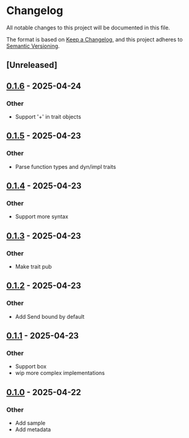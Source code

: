 # Changelog

All notable changes to this project will be documented in this file.

The format is based on [Keep a Changelog](https://keepachangelog.com/en/1.0.0/),
and this project adheres to [Semantic Versioning](https://semver.org/spec/v2.0.0.html).

## [Unreleased]

## [0.1.6](https://github.com/bearcove/autotrait/compare/autotrait-v0.1.5...autotrait-v0.1.6) - 2025-04-24

### Other

- Support '+' in trait objects

## [0.1.5](https://github.com/bearcove/autotrait/compare/autotrait-v0.1.4...autotrait-v0.1.5) - 2025-04-23

### Other

- Parse function types and dyn/impl traits

## [0.1.4](https://github.com/bearcove/autotrait/compare/autotrait-v0.1.3...autotrait-v0.1.4) - 2025-04-23

### Other

- Support more syntax

## [0.1.3](https://github.com/bearcove/autotrait/compare/autotrait-v0.1.2...autotrait-v0.1.3) - 2025-04-23

### Other

- Make trait pub

## [0.1.2](https://github.com/bearcove/autotrait/compare/autotrait-v0.1.1...autotrait-v0.1.2) - 2025-04-23

### Other

- Add Send bound by default

## [0.1.1](https://github.com/bearcove/autotrait/compare/autotrait-v0.1.0...autotrait-v0.1.1) - 2025-04-23

### Other

- Support box<dyn T>
- wip more complex implementations

## [0.1.0](https://github.com/bearcove/autotrait/releases/tag/autotrait-v0.1.0) - 2025-04-22

### Other

- Add sample
- Add metadata
